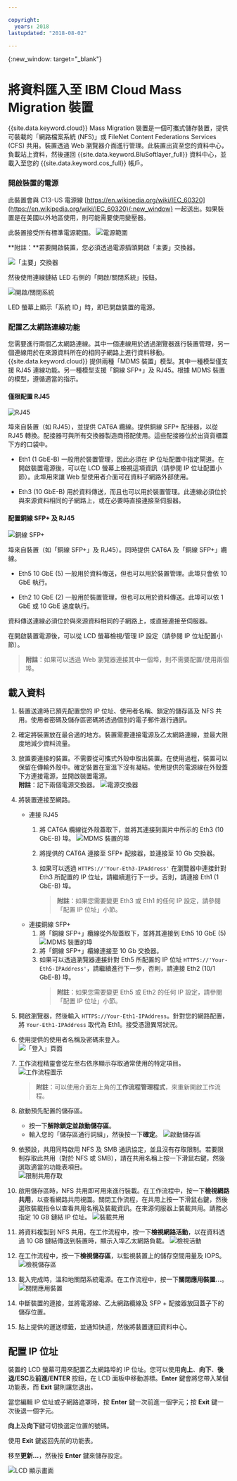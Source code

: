 ```yaml
---

copyright:
  years: 2018
lastupdated: "2018-08-02"

---
```

{:new_window: target="_blank"}

# 將資料匯入至 IBM Cloud Mass Migration 裝置

{{site.data.keyword.cloud}} Mass Migration 裝置是一個可攜式儲存裝置，提供可裝載的「網路檔案系統 (NFS)」或 FileNet Content Federations Services (CFS) 共用。裝置透過 Web 瀏覽器介面進行管理。此裝置出貨至您的資料中心，負載站上資料，然後運回 {{site.data.keyword.BluSoftlayer_full}} 資料中心，並載入至您的 {{site.data.keyword.cos_full}} 帳戶。


### 開啟裝置的電源

此裝置會與 C13-US 電源線 [https://en.wikipedia.org/wiki/IEC_60320](https://en.wikipedia.org/wiki/IEC_60320){:new_window} 一起送出。如果裝置是在美國以外地區使用，則可能需要使用變壓器。

此裝置接受所有標準電源範圍。
![電源範圍](/images/PowerRating.png)

**附註：**若要開啟裝置，您必須透過電源插頭開啟「主要」交換器。

![「主要」交換器](/images/MDMSPowerOnOff.png)

然後使用連線鏈結 LED 右側的「開啟/關閉系統」按鈕。

![開啟/關閉系統](/images/MDMSSystemOnOff.png)

LED 螢幕上顯示「系統 ID」時，即已開啟裝置的電源。


### 配置乙太網路連線功能

您需要進行兩個乙太網路連線。其中一個連線用於透過瀏覽器進行裝置管理，另一個連線用於在來源資料所在的相同子網路上進行資料移動。
{{site.data.keyword.cloud}} 提供兩種「MDMS 裝置」模型。其中一種模型僅支援 RJ45 連線功能。另一種模型支援「銅線 SFP+」及 RJ45。根據 MDMS 裝置的模型，遵循適當的指示。


#### 僅限配置 RJ45

![RJ45](/images/RJ45PortZoom.png)

埠來自裝置（如 RJ45），並提供 CAT6A 纜線。提供銅線 SFP+ 配接器，以從 RJ45 轉換。配接器可與所有交換器製造商搭配使用。這些配接器位於出貨貨櫃蓋下方的口袋中。

- Eth1 (1 GbE-B) 一般用於裝置管理，因此必須在 IP 位址配置中指定閘道。在開啟裝置電源後，可以在 LCD 螢幕上檢視這項資訊（請參閱 IP 位址配置小節）。此埠用來讓 Web 型使用者介面可在資料子網路外部使用。

- Eth3 (10 GbE-B) 用於資料傳送，而且也可以用於裝置管理。此連線必須位於與來源資料相同的子網路上，或在必要時直接連接至伺服器。


#### 配置銅線 SFP+ 及 RJ45

![銅線 SFP+](/images/sfp-ports-sized-port5.png)

埠來自裝置（如「銅線 SFP+」及 RJ45）。同時提供 CAT6A 及「銅線 SFP+」纜線。

- Eth5 10 GbE (5) 一般用於資料傳送，但也可以用於裝置管理。此埠只會依 10 GbE 執行。

- Eth2 10 GbE (2) 一般用於裝置管理，但也可以用於資料傳送。此埠可以依 1 GbE 或 10 GbE 速度執行。 


資料傳送連線必須位於與來源資料相同的子網路上，或直接連接至伺服器。

在開啟裝置電源後，可以從 LCD 螢幕檢視/管理 IP 設定（請參閱 IP 位址配置小節）。

>**附註**：如果可以透過 Web 瀏覽器連接其中一個埠，則不需要配置/使用兩個埠。


## 載入資料

1.	裝置送達時已預先配置您的 IP 位址、使用者名稱、鎖定的儲存區及 NFS 共用。使用者密碼及儲存區密碼將透過個別的電子郵件進行通訊。

2.	確定將裝置放在最合適的地方。裝置需要連接電源及乙太網路連線，並最大限度地減少資料流量。

3.	放置要連接的裝置。不需要從可攜式外殼中取出裝置。在使用過程，裝置可以保留在傳輸外殼中。確定裝置在室溫下沒有凝結。使用提供的電源線在外殼蓋下方連接電源，並開啟裝置電源。<br/>
    **附註**：記下兩個電源交換器。
    ![電源交換器](/images/MDMSPowerSwitch.png) 

4. 將裝置連接至網路。
    - 連接 RJ45 
  	  1. 將 CAT6A 纜線從外殼蓋取下，並將其連接到圖片中所示的 Eth3 (10 GbE-B) 埠。
      ![MDMS 裝置的埠](/images/MDMSNewEth1and3.png)
      
      2. 將提供的 CAT6A 連接至 SFP+ 配接器，並連接至 10 Gb 交換器。
      3. 如果可以透過 `HTTPS://'Your-Eth3-IPAddress'` 在瀏覽器中連接針對 Eth3 所配置的 IP 位址，請繼續進行下一步。否則，請連接 Eth1 (1 GbE-B) 埠。<br/>
         >**附註**：如果您需要變更 Eth3 或 Eth1 的任何 IP 設定，請參閱「配置 IP 位址」小節。
    - 連接銅線 SFP+
      1. 將「銅線 SFP+」纜線從外殼蓋取下，並將其連接到 Eth5 10 GbE (5)
         ![MDMS 裝置的埠](/images/sfp-ports-sized-ports-labeled.png)
      2. 將「銅線 SFP+」纜線連接至 10 Gb 交換器。
      3. 如果可以透過瀏覽器連接針對 Eth5 所配置的 IP 位址 `HTTPS://'Your-Eth5-IPAddress'`，請繼續進行下一步，否則，請連接 Eth2 (10/1 GbE-B) 埠。<br/>
         >**附註**：如果您需要變更 Eth5 或 Eth2 的任何 IP 設定，請參閱「配置 IP 位址」小節。


5. 開啟瀏覽器，然後輸入 `HTTPS://Your-Eth1-IPAddress`。針對您的網路配置，將 `Your-Eth1-IPAddress` 取代為 Eth1。接受憑證異常狀況。

6. 使用提供的使用者名稱及密碼來登入。<br/>
    ![「登入」頁面](/images/Login.png)

7. 工作流程精靈會從左至右依序顯示存取通常使用的特定項目。<br/>
    ![工作流程圖示](/images/workflow.png) <br/>
    >**附註**：可以使用介面左上角的**工作流程管理程式**，來重新開啟工作流程。

8.	啟動預先配置的儲存區。
    - 按一下**解除鎖定並啟動儲存區**。
    - 輸入您的「儲存區通行詞組」，然後按一下**確定**。
      ![啟動儲存區](/images/UnlockPool.png)

9. 依預設，共用同時啟用 NFS 及 SMB 通訊協定，並且沒有存取限制。若要限制存取此共用（對於 NFS 或 SMB），請在共用名稱上按一下滑鼠右鍵，然後選取適當的功能表項目。<br/>
   ![限制共用存取](/images/ShareControls.png)

10. 啟用儲存區時，NFS 共用即可用來進行裝載。在工作流程中，按一下**檢視網路共用**，以查看網路共用視圖。關閉工作流程，在共用上按一下滑鼠右鍵，然後選取裝載指令以查看共用名稱及裝載資訊。在來源伺服器上裝載共用。請務必指定 10 GB 鏈結 IP 位址。
    ![裝載共用](/images/MountCommand.png)

11. 將資料複製到 NFS 共用。在工作流程中，按一下**檢視網路活動**，以在資料透過 10 GB 鏈結傳送到裝置時，顯示入埠乙太網路負載。
    ![檢視活動](/images/UserGuide13.png)

12. 在工作流程中，按一下**檢視儲存區**，以監視裝置上的儲存空間用量及 IOPS。
    ![檢視儲存區](/images/UserGuide14.png)

13.	載入完成時，溫和地關閉系統電源。在工作流程中，按一下**關閉應用裝置...**。
    ![關閉應用裝置](/images/Shutdown.png)

14.	中斷裝置的連接，並將電源線、乙太網路纜線及 SFP + 配接器放回蓋子下的儲存位置。

16.	貼上提供的運送標籤，並通知快遞，然後將裝置運回資料中心。


## 配置 IP 位址

裝置的 LCD 螢幕可用來配置乙太網路埠的 IP 位址。您可以使用**向上**、**向下**、**後退/ESC**及**前進/ENTER** 按鈕，在 LCD 面板中移動游標。**Enter** 鍵會將您帶入某個功能表，而 **Exit** 鍵則讓您退出。

當您編輯 IP 位址或子網路遮罩時，按 **Enter** 鍵一次前進一個字元；按 **Exit** 鍵一次後退一個字元。 

**向上**及**向下**鍵可切換選定位置的號碼。

使用 **Exit** 鍵返回先前的功能表。

移至**更新...**，然後按 **Enter** 鍵來儲存設定。

  ![LCD 顯示畫面](/images/MDMSLCD.png)
